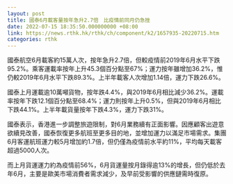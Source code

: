 ```yaml
---
layout: post
title: 國泰6月載客量按年急升2.7倍　比疫情前同月仍急挫
date: 2022-07-15 18:35:50.000000000 +08:00
link: https://news.rthk.hk/rthk/ch/component/k2/1657935-20220715.htm
categories: rthk
---
```


國泰航空6月載客約15萬人次，按年急升2.7倍，但較疫情前2019年6月水平下跌95.2%。乘客運載率按年上升45.3個百分點至67%；運力按年雖增加36.2%，惟仍較2019年6月水平下跌89.3%。上半年載客人次增加1.14倍，運力下跌26.6%。

國泰上月運載逾10萬噸貨物，按年跌4.4%，與2019年6月相比減少36.2%。運載率按年下跌12.1個百分點至68.4%；運力則按年上升0.5%，但與2019年6月相比下跌44.1%。上半年載貨量按年下跌4.3%，運力下跌31%。 

國泰表示，香港進一步調整旅遊限制，對6月業務續有正面影響。因應顧客出遊意欲續見改善，國泰恢復更多航班至更多目的地，並增加運力以滿足市場需求。集團6月客運航班運力較5月增加約1.7倍，但仍僅為疫情前水平約11%，平均每天載客超過5000人次。

而上月貨運運力約為疫情前56%，6月貨運量按月錄得逾13%的增長，但仍低於去年6月，主要是歐美市場消費者需求減少，及早前受影響的供應鏈需時復原。
